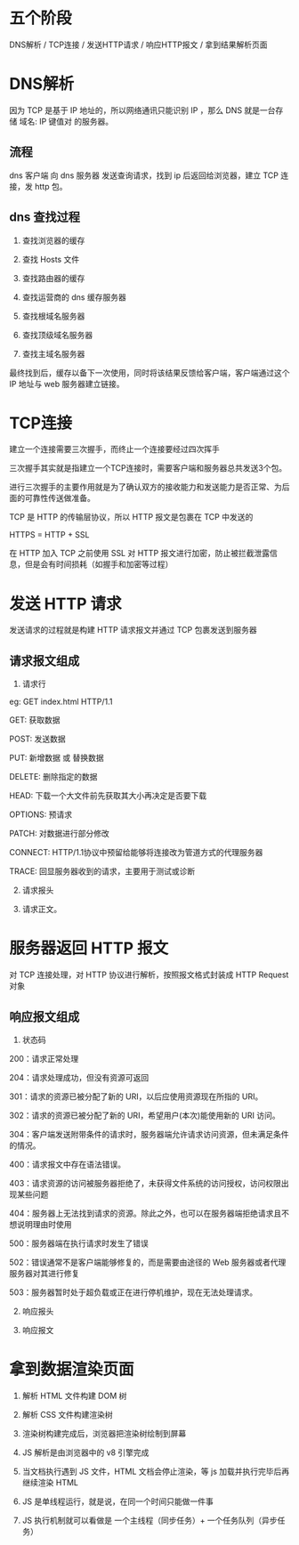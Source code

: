 
# 五个阶段

DNS解析 / TCP连接 / 发送HTTP请求 / 响应HTTP报文 / 拿到结果解析页面



# DNS解析

因为 TCP 是基于 IP 地址的，所以网络通讯只能识别 IP ，那么 DNS 就是一台存储 域名: IP 键值对 的服务器。

## 流程

dns 客户端 向 dns 服务器 发送查询请求，找到 ip 后返回给浏览器，建立 TCP 连接，发 http 包。

## dns 查找过程

1. 查找浏览器的缓存

2. 查找 Hosts 文件

3. 查找路由器的缓存

4. 查找运营商的 dns 缓存服务器

5. 查找根域名服务器

6. 查找顶级域名服务器

7. 查找主域名服务器

最终找到后，缓存以备下一次使用，同时将该结果反馈给客户端，客户端通过这个 IP 地址与 web 服务器建立链接。




# TCP连接

建立一个连接需要三次握手，而终止一个连接要经过四次挥手

三次握手其实就是指建立一个TCP连接时，需要客户端和服务器总共发送3个包。

进行三次握手的主要作用就是为了确认双方的接收能力和发送能力是否正常、为后面的可靠性传送做准备。


TCP 是 HTTP 的传输层协议，所以 HTTP 报文是包裹在 TCP 中发送的

HTTPS = HTTP + SSL 

在 HTTP 加入 TCP 之前使用 SSL 对 HTTP 报文进行加密，防止被拦截泄露信息，但是会有时间损耗（如握手和加密等过程）




# 发送 HTTP 请求

发送请求的过程就是构建 HTTP 请求报文并通过 TCP 包裹发送到服务器


## 请求报文组成


1. 请求行

eg: GET index.html HTTP/1.1

GET: 获取数据

POST: 发送数据

PUT: 新增数据 或 替换数据

DELETE: 删除指定的数据

HEAD: 下载一个大文件前先获取其大小再决定是否要下载

OPTIONS: 预请求

PATCH: 对数据进行部分修改

CONNECT: HTTP/1.1协议中预留给能够将连接改为管道方式的代理服务器

TRACE: 回显服务器收到的请求，主要用于测试或诊断


2. 请求报头

3. 请求正文。




# 服务器返回 HTTP 报文


对 TCP 连接处理，对 HTTP 协议进行解析，按照报文格式封装成 HTTP Request对象


## 响应报文组成

1. 状态码

200：请求正常处理

204：请求处理成功，但没有资源可返回

301：请求的资源已被分配了新的 URI，以后应使用资源现在所指的 URI。

302：请求的资源已被分配了新的 URI，希望用户(本次)能使用新的 URI 访问。

304：客户端发送附带条件的请求时，服务器端允许请求访问资源，但未满足条件的情况。

400：请求报文中存在语法错误。

403：请求资源的访问被服务器拒绝了，未获得文件系统的访问授权，访问权限出现某些问题

404：服务器上无法找到请求的资源。除此之外，也可以在服务器端拒绝请求且不想说明理由时使用

500：服务器端在执行请求时发生了错误

502：错误通常不是客户端能够修复的，而是需要由途径的 Web 服务器或者代理服务器对其进行修复

503：服务器暂时处于超负载或正在进行停机维护，现在无法处理请求。


2. 响应报头

3. 响应报文



# 拿到数据渲染页面

1. 解析 HTML 文件构建 DOM 树

2. 解析 CSS 文件构建渲染树

3. 渲染树构建完成后，浏览器把渲染树绘制到屏幕

4. JS 解析是由浏览器中的 v8 引擎完成

5. 当文档执行遇到 JS 文件，HTML 文档会停止渲染，等 js 加载并执行完毕后再继续渲染 HTML

6. JS 是单线程运行，就是说，在同一个时间只能做一件事

7. JS 执行机制就可以看做是 一个主线程（同步任务）+ 一个任务队列（异步任务）

